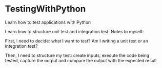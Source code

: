# TestingWithPython
Learn how to test applications with Python

Learn how to structure unit test and integration test.
Notes to myself: 

  First, I need to decide: what I want to test? Am I writing a unit test or an integration test?
  
  Then, I need to structure my test: create inputs, execute the code being tested, capture the output and compare the output with the expected result
